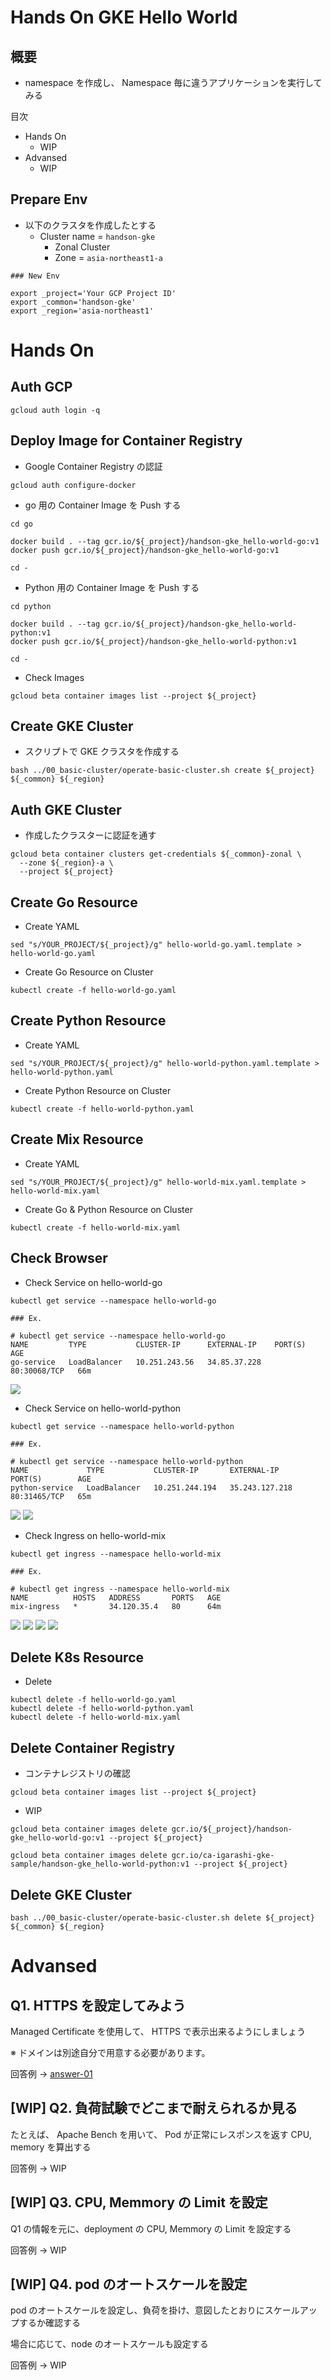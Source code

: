 # Hands On GKE Hello World

## 概要

+ namespace を作成し、 Namespace 毎に違うアプリケーションを実行してみる

目次

+ Hands On
  + WIP
+ Advansed
  + WIP

## Prepare Env

+ 以下のクラスタを作成したとする
  + Cluster name = `handson-gke`
    + Zonal Cluster
    + Zone = `asia-northeast1-a`

```
### New Env

export _project='Your GCP Project ID'
export _common='handson-gke'
export _region='asia-northeast1'
```

# Hands On

## Auth GCP

```
gcloud auth login -q
```

## Deploy Image for Container Registry

+ Google Container Registry の認証

```
gcloud auth configure-docker
```

+ go 用の Container Image を Push する

```
cd go

docker build . --tag gcr.io/${_project}/handson-gke_hello-world-go:v1
docker push gcr.io/${_project}/handson-gke_hello-world-go:v1

cd -
```

+ Python 用の Container Image を Push する

```
cd python

docker build . --tag gcr.io/${_project}/handson-gke_hello-world-python:v1
docker push gcr.io/${_project}/handson-gke_hello-world-python:v1

cd -
```

+ Check Images

```
gcloud beta container images list --project ${_project}
```

## Create GKE Cluster

+ スクリプトで GKE クラスタを作成する

```
bash ../00_basic-cluster/operate-basic-cluster.sh create ${_project} ${_common} ${_region}
```

## Auth GKE Cluster

+ 作成したクラスターに認証を通す

```
gcloud beta container clusters get-credentials ${_common}-zonal \
  --zone ${_region}-a \
  --project ${_project}
```

## Create Go Resource

+ Create YAML 

```
sed "s/YOUR_PROJECT/${_project}/g" hello-world-go.yaml.template > hello-world-go.yaml
```

+ Create Go Resource on Cluster

```
kubectl create -f hello-world-go.yaml
```

## Create Python Resource

+ Create YAML 

```
sed "s/YOUR_PROJECT/${_project}/g" hello-world-python.yaml.template > hello-world-python.yaml
```

+ Create Python Resource on Cluster

```
kubectl create -f hello-world-python.yaml
```

## Create Mix Resource

+ Create YAML 

```
sed "s/YOUR_PROJECT/${_project}/g" hello-world-mix.yaml.template > hello-world-mix.yaml
```

+ Create Go & Python Resource on Cluster

```
kubectl create -f hello-world-mix.yaml
```

## Check Browser

+ Check Service on hello-world-go

```
kubectl get service --namespace hello-world-go
```
```
### Ex.

# kubectl get service --namespace hello-world-go
NAME         TYPE           CLUSTER-IP      EXTERNAL-IP    PORT(S)        AGE
go-service   LoadBalancer   10.251.243.56   34.85.37.228   80:30068/TCP   66m
```

![](./img/hello-world-go-01.png)


+ Check Service on hello-world-python

```
kubectl get service --namespace hello-world-python
```
```
### Ex.

# kubectl get service --namespace hello-world-python
NAME             TYPE           CLUSTER-IP       EXTERNAL-IP      PORT(S)        AGE
python-service   LoadBalancer   10.251.244.194   35.243.127.218   80:31465/TCP   65m
```

![](./img/hello-world-python-01.png)
![](./img/hello-world-python-02.png)

+ Check Ingress on hello-world-mix

```
kubectl get ingress --namespace hello-world-mix
```
```
### Ex.

# kubectl get ingress --namespace hello-world-mix
NAME          HOSTS   ADDRESS       PORTS   AGE
mix-ingress   *       34.120.35.4   80      64m
```

![](./img/hello-world-mix-01.png)
![](./img/hello-world-mix-02.png)
![](./img/hello-world-mix-03.png)
![](./img/hello-world-mix-04.png)

## Delete K8s Resource

+ Delete 

```
kubectl delete -f hello-world-go.yaml
kubectl delete -f hello-world-python.yaml
kubectl delete -f hello-world-mix.yaml
```

## Delete Container Registry

+ コンテナレジストリの確認

```
gcloud beta container images list --project ${_project}
```

+ WIP

```
gcloud beta container images delete gcr.io/${_project}/handson-gke_hello-world-go:v1 --project ${_project}

gcloud beta container images delete gcr.io/ca-igarashi-gke-sample/handson-gke_hello-world-python:v1 --project ${_project}
```

## Delete GKE Cluster

```
bash ../00_basic-cluster/operate-basic-cluster.sh delete ${_project} ${_common} ${_region}
```

# Advansed

## Q1. HTTPS を設定してみよう

Managed Certificate を使用して、 HTTPS で表示出来るようにしましょう

※ ドメインは別途自分で用意する必要があります。

回答例 -> [answer-01](./advansed/answer-01.md)

## [WIP] Q2. 負荷試験でどこまで耐えられるか見る

たとえば、 Apache Bench を用いて、 Pod が正常にレスポンスを返す CPU, memory を算出する

回答例 -> WIP

## [WIP] Q3. CPU, Memmory の Limit を設定

Q1 の情報を元に、deployment の CPU, Memmory の Limit を設定する 

回答例 -> WIP

## [WIP] Q4. pod のオートスケールを設定

pod のオートスケールを設定し、負荷を掛け、意図したとおりにスケールアップするか確認する

場合に応じて、node のオートスケールも設定する

回答例 -> WIP

